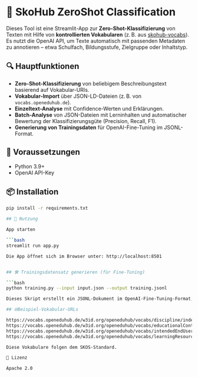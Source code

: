 # 🧠 SkoHub ZeroShot Classification

Dieses Tool ist eine Streamlit-App zur **Zero-Shot-Klassifizierung** von Texten mit Hilfe von **kontrollierten Vokabularen** (z. B. aus [skohub-vocabs](https://vocabs.openeduhub.de)).  
Es nutzt die OpenAI API, um Texte automatisch mit passenden Metadaten zu annotieren – etwa Schulfach, Bildungsstufe, Zielgruppe oder Inhaltstyp.

## 🔍 Hauptfunktionen

- **Zero-Shot-Klassifizierung** von beliebigem Beschreibungstext basierend auf Vokabular-URIs.
- **Vokabular-Import** über JSON-LD-Dateien (z. B. von `vocabs.openeduhub.de`).
- **Einzeltext-Analyse** mit Confidence-Werten und Erklärungen.
- **Batch-Analyse** von JSON-Dateien mit Lerninhalten und automatischer Bewertung der Klassifizierungsgüte (Precision, Recall, F1).
- **Generierung von Trainingsdaten** für OpenAI-Fine-Tuning im JSONL-Format.

## 🧰 Voraussetzungen

- Python 3.9+
- OpenAI API-Key

## 📦 Installation

```bash
pip install -r requirements.txt

## 🚀 Nutzung

App starten

```bash
streamlit run app.py

Die App öffnet sich im Browser unter: http://localhost:8501


## 🛠 Trainingsdatensatz generieren (für Fine-Tuning)

```bash
python training.py --input input.json --output training.jsonl

Dieses Skript erstellt ein JSONL-Dokument im OpenAI-Fine-Tuning-Format, basierend auf vorhandenen Beschreibungstexten und den zugehörigen Metadaten. Ideal zur Erstellung domänenspezifischer Klassifizierungsmodelle.

## 🌐Beispiel-Vokabular-URLs

https://vocabs.openeduhub.de/w3id.org/openeduhub/vocabs/discipline/index.json
https://vocabs.openeduhub.de/w3id.org/openeduhub/vocabs/educationalContext/index.json
https://vocabs.openeduhub.de/w3id.org/openeduhub/vocabs/intendedEndUserRole/index.json
https://vocabs.openeduhub.de/w3id.org/openeduhub/vocabs/learningResourceType/index.json

Diese Vokabulare folgen dem SKOS-Standard.

📄 Lizenz

Apache 2.0








